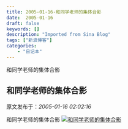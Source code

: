 ```yaml
---
title: 2005-01-16-和同学老师的集体合影
date:  2005-01-16
draft: false
keywords: []
description: "Imported from Sina Blog"
tags: ["新浪博客"]
categories: 
    - "日记本"
---
```

和同学老师的集体合影
## 和同学老师的集体合影

 原文发布于：*2005-01-16 02:02:16*

和同学老师的集体合影
[![和同学老师的集体合影](http://s11.sinaimg.cn/middle/6983393849da995ba790a&amp;690)](http://s12.sinaimg.cn/middle/6983393849da99581015b&amp;690)


